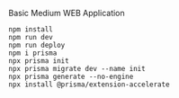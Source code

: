 Basic Medium WEB Application 

```
npm install
npm run dev
npm run deploy
npm i prisma 
npx prisma init
npx prisma migrate dev --name init
npx prisma generate --no-engine
npx install @prisma/extension-accelerate
```